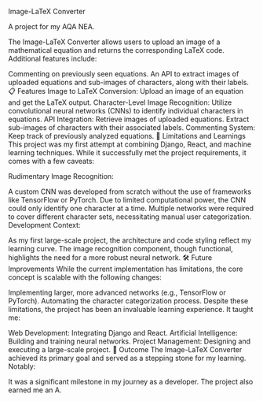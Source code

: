 Image-LaTeX Converter

A project for my AQA NEA.

The Image-LaTeX Converter allows users to upload an image of a mathematical equation and returns the corresponding LaTeX code. Additional features include:

Commenting on previously seen equations.
An API to extract images of uploaded equations and sub-images of characters, along with their labels.
📋 Features
Image to LaTeX Conversion: Upload an image of an equation and get the LaTeX output.
Character-Level Image Recognition: Utilize convolutional neural networks (CNNs) to identify individual characters in equations.
API Integration:
Retrieve images of uploaded equations.
Extract sub-images of characters with their associated labels.
Commenting System: Keep track of previously analyzed equations.
🚧 Limitations and Learnings
This project was my first attempt at combining Django, React, and machine learning techniques. While it successfully met the project requirements, it comes with a few caveats:

Rudimentary Image Recognition:

A custom CNN was developed from scratch without the use of frameworks like TensorFlow or PyTorch.
Due to limited computational power, the CNN could only identify one character at a time.
Multiple networks were required to cover different character sets, necessitating manual user categorization.
Development Context:

As my first large-scale project, the architecture and code styling reflect my learning curve.
The image recognition component, though functional, highlights the need for a more robust neural network.
🛠️ Future Improvements
While the current implementation has limitations, the core concept is scalable with the following changes:

Implementing larger, more advanced networks (e.g., TensorFlow or PyTorch).
Automating the character categorization process.
Despite these limitations, the project has been an invaluable learning experience. It taught me:

Web Development: Integrating Django and React.
Artificial Intelligence: Building and training neural networks.
Project Management: Designing and executing a large-scale project.
🚀 Outcome
The Image-LaTeX Converter achieved its primary goal and served as a stepping stone for my learning. Notably:

It was a significant milestone in my journey as a developer.
The project also earned me an A.
